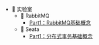 - 🧪 实验室
    - 🐰 RabbitMQ
        - [Part1：RabbitMQ基础概念](laboratory/rabbitmq/part1.md)
    - 🌱 Seata
        - [Part1：分布式事务基础概念](laboratory/seata/part1.md)